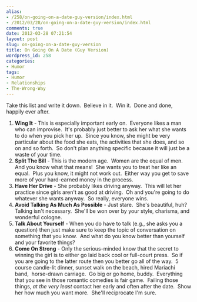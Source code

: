 ```yaml
---
alias:
- /258/on-going-on-a-date-guy-version/index.html
- /2012/03/28/on-going-on-a-date-guy-version/index.html
comments: true
date: 2012-03-28 07:21:54
layout: post
slug: on-going-on-a-date-guy-version
title: On Going On A Date (Guy Version)
wordpress_id: 258
categories:
- Humor
tags:
- Humor
- Relationships
- The-Wrong-Way
---
```


Take this list and write it down.  Believe in it.  Win it.  Done and done, happily ever after.

  1. **Wing It** - This is especially important early on.  Everyone likes a man who can improvise.  It's probably just better to ask her what she wants to do when you pick her up.  Since you know, she might be very particular about the food she eats, the activities that she does, and so on and so forth.  So don't plan anything specific because it will just be a waste of your time.
  2. **Split The Bill** - This is the modern age.  Women are the equal of men.  And you know what that means!  She wants you to treat her like an equal.  Plus you know, it might not work out.  Either way you get to save more of your hard-earned money in the process.
  3. **Have Her Drive** - She probably likes driving anyway.  This will let her practice since girls aren't as good at driving.  Oh and you're going to do whatever she wants anyway.  So really, everyone wins.
  4. **Avoid Talking As Much As Possible** - Just stare.  She's beautiful, huh?  Talking isn't necessary.  She'll be won over by your style, charisma, and wonderful cologne.
  5. **Talk About Yourself** - When you do have to talk (e.g., she asks you a question) then just make sure to keep the topic of conversation on something that you know.  And what do you know better than yourself and your favorite things?
  6. **Come On Strong** - Only the serious-minded know that the secret to winning the girl is to either go laid back cool or full-court press.  So if you are going to the latter route then you better go all of the way.  5 course candle-lit dinner, sunset walk on the beach, hired Mariachi band,  horse-drawn carriage.  Go big or go home, buddy.  Everything that you see in those romantic comedies is fair game.  Failing those things, _at the very least_ contact her early and often after the date.  Show her how much you want more.  She'll reciprocate I'm sure.
